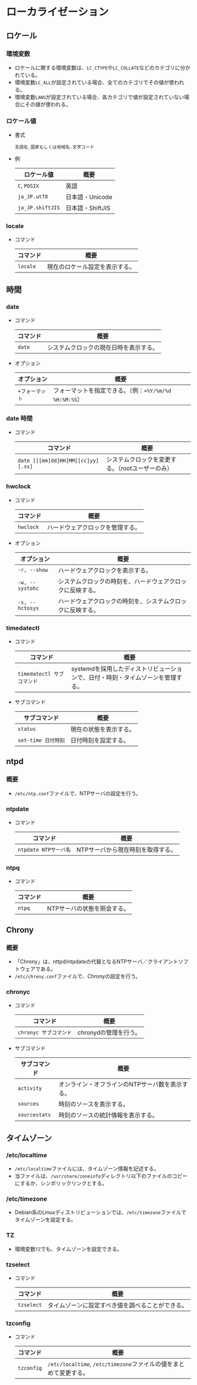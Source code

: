 # ローカライゼーション

## ロケール

### 環境変数

- ロケールに関する環境変数は、`LC_CTYPE`や`LC_COLLATE`などのカテゴリに分かれている。
- 環境変数`LC_ALL`が設定されている場合、全てのカテゴリでその値が使われる。
- 環境変数`LANG`が設定されている場合、各カテゴリで値が設定されていない場合にその値が使われる。

### ロケール値

- 書式

  ```text
  言語名_国家もしくは地域名.文字コード
  ```

- 例
  
  | ロケール値       | 概要             |
  | ---------------- | ---------------- |
  | `C`, `POSIX`     | 英語             |
  | `ja_JP.utf8`     | 日本語・Unicode  |
  | `ja_JP.shiftJIS` | 日本語・ShiftJIS |

### locale

- コマンド

  |コマンド|概要|
  |---|---|
  |`locale`|現在のロケール設定を表示する。|

## 時間

### date

- コマンド

  |コマンド|概要|
  |---|---|
  |`date`|システムクロックの現在日時を表示する。|

- オプション

  |オプション|概要|
  |---|---|
  |`+フォーマット`|フォーマットを指定できる。（例：`+%Y/%m/%d %H:%M:%S`）|

### date 時間

- コマンド

  |コマンド|概要|
  |---|---|
  |`date [[[mm]dd]HH]MM[[cc]yy][.ss]`|システムクロックを変更する。（rootユーザーのみ）|

### hwclock

- コマンド

  |コマンド|概要|
  |---|---|
  |`hwclock`|ハードウェアクロックを管理する。|

- オプション

  | オプション      | 概要                                                       |
  | --------------- | ---------------------------------------------------------- |
  | `-r, --show`    | ハードウェアクロックを表示する。                           |
  | `-w, --systohc` | システムクロックの時刻を、ハードウェアクロックに反映する。 |
  | `-s, --hctosys` | ハードウェアクロックの時刻を、システムクロックに反映する。 |

### timedatectl

- コマンド

  |コマンド|概要|
  |---|---|
  |`timedatectl サブコマンド`|systemdを採用したディストリビューションで、日付・時刻・タイムゾーンを管理する。|

- サブコマンド

  | サブコマンド        | 概要                   |
  | ------------------- | ---------------------- |
  | `status`            | 現在の状態を表示する。 |
  | `set-time 日付時刻` | 日付時刻を設定する。   |

## ntpd

### 概要

- `/etc/ntp.conf`ファイルで、NTPサーバの設定を行う。

### ntpdate

- コマンド

  |コマンド|概要|
  |---|---|
  |`ntpdate NTPサーバ名`|NTPサーバから現在時刻を取得する。|

### ntpq

- コマンド

  |コマンド|概要|
  |---|---|
  |`ntpq`|NTPサーバの状態を照会する。|

## Chrony

### 概要

- 「Chrony」は、nttpd/ntpdateの代替となるNTPサーバ／クライアントソフトウェアである。
- `/etc/chrony.conf`ファイルで、Chronyの設定を行う。

### chronyc

- コマンド

  |コマンド|概要|
  |---|---|
  |`chronyc サブコマンド`|chronydの管理を行う。|

- サブコマンド

  | サブコマンド  | 概要                                            |
  | ------------- | ----------------------------------------------- |
  | `activity`    | オンライン・オフラインのNTPサーバ数を表示する。 |
  | `sources`     | 時刻のソースを表示する。                        |
  | `sourcestats` | 時刻のソースの統計情報を表示する。              |

## タイムゾーン

### /etc/localtime

- `/etc/localtime`ファイルには、タイムゾーン情報を記述する。
- 当ファイルは、`/usr/share/zoneinfo`ディレクトリ以下のファイルのコピーにするか、シンボリックリンクとする。

### /etc/timezone

- Debian系のLinuxディストリビューションでは、`/etc/timezone`ファイルでタイムゾーンを設定する。

### TZ

- 環境変数`TZ`でも、タイムゾーンを設定できる。

### tzselect

- コマンド

  |コマンド|概要|
  |---|---|
  |`tzselect`|タイムゾーンに設定すべき値を調べることができる。|

### tzconfig

- コマンド

  |コマンド|概要|
  |---|---|
  |`tzconfig`|`/etc/localtime`, `/etc/timezone`ファイルの値をまとめて変更する。|

